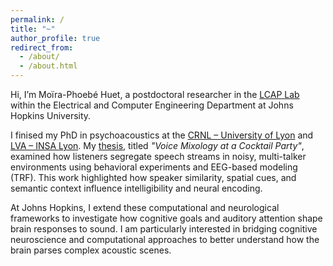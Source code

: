 ```yaml
---
permalink: /
title: "~"
author_profile: true
redirect_from: 
  - /about/
  - /about.html
---
```


Hi, I’m Moïra-Phoebé Huet, a postdoctoral researcher in the [LCAP Lab](https://engineering.jhu.edu/lcap/) within the Electrical and Computer Engineering Department at Johns Hopkins University.

I finised my PhD in psychoacoustics at the [CRNL – University of Lyon](https://www.crnl.fr/en/equipe/cap?language=en) and [LVA – INSA Lyon](https://lva.insa-lyon.fr/). My [thesis](https://theses.hal.science/tel-03178835/file/these.pdf), titled *"Voice Mixology at a Cocktail Party"*, examined how listeners segregate speech streams in noisy, multi-talker environments using behavioral experiments and EEG-based modeling (TRF). This work highlighted how speaker similarity, spatial cues, and semantic context influence intelligibility and neural encoding.

At Johns Hopkins, I extend these computational and neurological frameworks to investigate how cognitive goals and auditory attention shape brain responses to sound. I am particularly interested in bridging cognitive neuroscience and computational approaches to better understand how the brain parses complex acoustic scenes.
